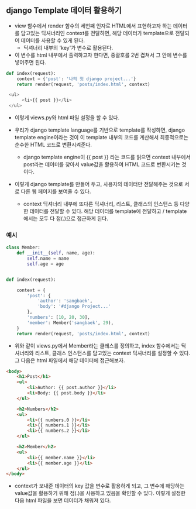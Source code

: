 ## django Template 데이터 활용하기
- view 함수에서 render 함수의 세번째 인자로 HTML에서 표현하고자 하는 데이터를 담고있는 딕셔너리인 context를 전달하면, 해당 데이터가 template으로 전달되어 데이터를 사용할 수 있게 된다.
  - 딕셔너리 내부의 'key'가 변수로 활용된다.
- 이 변수를 html 내부에서 출력하고자 한다면, 중괄호를 2번 겹쳐서 그 안에 변수를 넣어주면 된다.

```python
def index(request):
    context = {'post': '나의 첫 django project...'}
    return render(request, 'posts/index.html', context)
```

```python
 <ul>
      <li>{{ post }}</li>
 </ul>
```

- 이렇게 views.py와 html 파일 설정을 할 수 있다.

- 우리가 django template language를 기반으로 template를 작성하면, django template engine이라는 것이 이 template 내부의 코드를 계산해서 최종적으로는 순수한 HTML 코드로 변환시켜준다.
  - django template engine이 {{ post }} 라는 코드를 읽으면 context 내부에서 post라는 데이터를 찾아서 value값을 활용하여 HTML 코드로 변환시키는 것이다.

- 이렇게 django template를 만들어 두고, 사용자의 데이터만 전달해주는 것으로 서로 다른 웹 페이지를 보여줄 수 있다.
  - context 딕셔너리 내부에 또다른 딕셔너리, 리스트, 클래스의 인스턴스 등 다양한 데이터를 전달할 수 있다. 해당 데이터를 template에 전달하고 / template에서는 모두 다 점(.)으로 접근하게 된다.


### 예시
```python
class Member:
    def __init__(self, name, age):
        self.name = name
        self.age = age


def index(request):

    context = {
        'post': {
            'author': 'sangbaek',
            'body': '#django Project...'
        },    
        'numbers': [10, 20, 30],
        'member': Member('sangbaek', 29),
    }
    return render(request, 'posts/index.html', context)
```    

- 위와 같이 views.py에서 Member라는 클래스를 정의하고, index 함수에서는 딕셔너리와 리스트, 클래스 인스턴스를 담고있는 context 딕셔너리를 설정할 수 있다. 그 다음은 html 파일에서 해당 데이터에 접근해보자.

```html
<body>
    <h1>Post</h1>
    <ul>
        <li>Author: {{ post.author }}</li>
        <li>Body: {{ post.body }}</li>
    </ul>

    <h2>Numbers</h2>
    <ul>
        <li>{{ numbers.0 }}</li>
        <li>{{ numbers.1 }}</li>
        <li>{{ numbers.2 }}</li>
    </ul>

    <h2>Member</h2>
    <ul>
        <li>{{ member.name }}</li>
        <li>{{ member.age }}</li>
    </ul>
</body>
```

- context가 보내준 데이터의 key 값을 변수로 활용하게 되고, 그 변수에 해당하는 value값을 활용하기 위해 점(.)을 사용하고 있음을 확인할 수 있다. 이렇게 설정한 다음 html 파일을 보면 데이터가 채워져 있다.



